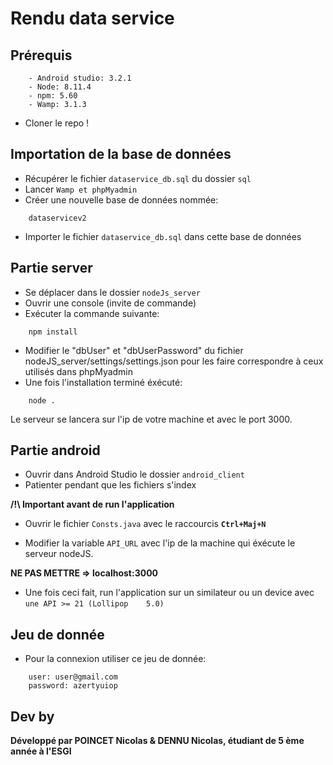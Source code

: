 # Rendu data service

## Prérequis
```
    - Android studio: 3.2.1
    - Node: 8.11.4
    - npm: 5.60
    - Wamp: 3.1.3
```

- Cloner le repo !

## Importation de la base de données

- Récupérer le fichier `dataservice_db.sql` du dossier `sql`
- Lancer `Wamp et phpMyadmin`
- Créer une nouvelle base de données nommée:

```
    dataservicev2
```

- Importer le fichier `dataservice_db.sql` dans cette base de données

## Partie server

- Se déplacer dans le dossier `nodeJs_server`
- Ouvrir une console (invite de commande)
- Exécuter la commande suivante:

```
    npm install
```

- Modifier le "dbUser" et "dbUserPassword" du fichier nodeJS_server/settings/settings.json pour les faire correspondre à ceux utilisés dans phpMyadmin
- Une fois l'installation terminé éxécuté:

```
    node .
```

Le serveur se lancera sur l'ip de votre machine et avec le port 3000.

## Partie android

- Ouvrir dans Android Studio le dossier `android_client`
- Patienter pendant que les fichiers s'index

**/!\ Important avant de run l'application**

- Ouvrir le fichier `Consts.java` avec le raccourcis **`Ctrl+Maj+N`**

- Modifier la variable `API_URL` avec l'ip de la machine qui éxécute le serveur nodeJS.

**NE PAS METTRE => localhost:3000**

- Une fois ceci fait, run l'application sur un similateur ou un device avec `une API >= 21 (Lollipop	5.0)`

## Jeu de donnée

- Pour la connexion utiliser ce jeu de donnée:

```
    user: user@gmail.com
    password: azertyuiop
```

## Dev by

**Développé par POINCET Nicolas & DENNU Nicolas, étudiant de 5 ème année à l'ESGI**
